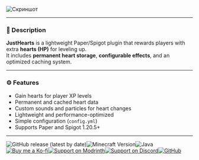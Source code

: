 ![Скриншот](https://cdn.modrinth.com/data/JVwJk9JU/images/4bef1aec8cf1987179ea2c929b829413b4ce9d45.gif)

---

### 🧾 Description
**JustHearts** is a lightweight Paper/Spigot plugin that rewards players with extra **hearts (HP)** for leveling up.  
It includes **permanent heart storage**, **configurable effects**, and an optimized caching system.

---

### ⚙️ Features
-  Gain hearts for player XP levels
-  Permanent and cached heart data
-  Custom sounds and particles for heart changes
-  Lightweight and performance-optimized
-  Simple configuration (`config.yml`)
-  Supports Paper and Spigot 1.20.5+

---
![GitHub release (latest by date)](https://img.shields.io/github/v/release/quickcontrol/JustHearts?style=for-the-badge)![Minecraft Version](https://img.shields.io/badge/Minecraft-1.20.5%2B-green?style=for-the-badge)![Java](https://img.shields.io/badge/Java-21-orange?style=for-the-badge)[![Buy me a Ko-fi](https://img.shields.io/badge/Ko--fi-☕-ff5e5e?style=for-the-badge&logo=ko-fi)](https://ko-fi.com/havethacourage)[![Support on Modrinth](https://img.shields.io/badge/Modrinth-💎-00bfff?style=for-the-badge&logo=modrinth)](https://modrinth.com/plugin/justhearts)[![Support on Discord](https://img.shields.io/badge/Discord-Support-5865F2?style=for-the-badge&logo=discord&logoColor=white)](https://discord.com/users/322404947226525696)[![GitHub](https://img.shields.io/badge/GitHub-JustHearts-181717?style=for-the-badge&logo=github&logoColor=white)](https://github.com/quickcontrol/JustHearts)
